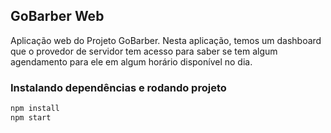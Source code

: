 ## GoBarber Web

Aplicação web do Projeto GoBarber. Nesta aplicação, temos um dashboard que o provedor de servidor tem acesso para saber se tem algum agendamento para ele em algum horário disponível no dia.


### Instalando dependências e rodando projeto
```sh
npm install
npm start

```
